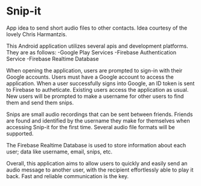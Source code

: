 # Snip-it
App idea to send short audio files to other contacts. Idea courtesy of the lovely Chris Harmantzis.

This Android application utilizes several apis and development platforms. They are as follows:
-Google Play Services
-Firebase Authentication Service
-Firebase Realtime Database

When opening the application, users are prompted to sign-in with their Google accounts. Users must have a Google account to access the application. When a user successfully signs into Google,
an ID token is sent to Firebase to autheticate. Existing users access the application as usual. New users will be prompted to make a username for other users to find them and send them snips.

Snips are small audio recordings that can be sent between friends. Friends are found and identified by the username they make for themselves when accessing Snip-it for the first time. Several audio file formats will be
supported.

The Firebase Realtime Database is used to store information about each user; data like username, email, snips, etc.

Overall, this application aims to allow users to quickly and easily send an audio message to another user, with the recipient effortlessly able to play it back. Fast and reliable communication is the key.